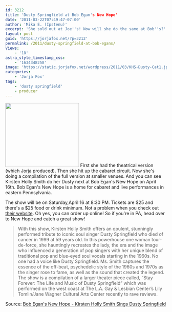 ```yaml
---
id: 3212
title: 'Dusty Springfield at Bob Egan's New Hope'
date: '2011-03-22T07:49:47-07:00'
author: 'Mika E. (Ipstenu)'
excerpt: 'She sold out at Joe''s! Now will she do the same at Bob''s?'
layout: post
guid: 'https://jorjafox.net/?p=3212'
permalink: /2011/dusty-springfield-at-bob-egans/
Views:
    - '18'
astra_style_timestamp_css:
    - '1634348258'
image: 'https://static.jorjafox.net/wordpress/2011/03/KHS-Dusty-Cat1.jpg'
categories:
    - 'Jorja Fox'
tags:
    - 'dusty springfield'
    - producer
---
```


<img src="//static.jorjafox.net/wordpress/2011/03/KHS-Dusty-Cat1.jpg" alt="" title="KHS-Dusty-Cat1" width="230" height="200" class="alignleft size-full wp-image-3213" /> First she had the theatrical version (which Jorja produced).  Then she hit up the cabaret circuit.  Now she's doing a compilation of the full version at smaller venues.  And you can see Kirsten Holly Smith do her Dusty next at Bob Egan's New Hope on April 16th.  Bob Egan's New Hope is a home for cabaret and live performances in eastern Pennsylvania.

The show will be on Saturday,April 16 at 8:30 PM.  Tickets are $25 and there's a $25 food or drink minimum.  Not a problem when you check out <a href="http://bobegansnewhope.com">their website</a>.  Oh yes, you can order up online!  So if you're in PA, head over to New Hope and catch a great show!

<blockquote>With this show, Kirsten Holly Smith offers an opulent, stunningly performed tribute to iconic soul singer Dusty Springfield who died of cancer in 1999 at 59 years old. In this powerhouse one woman tour-de-force, she hauntingly recreates the lady, the era and the image who influenced a generation of pop singers with her unique blend of traditional pop and blue-eyed soul vocals starting in the 1960s. No one had a voice like Dusty Springfield. Ms. Smith captures the essence of the off-beat, psychedelic style of the 1960s and 1970s as the singer rose to fame, as well as the sound that created the legend. The show is a compilation of a larger theater piece called, “Stay Forever: The Life and Music of Dusty Springfield” which was performed on the west coast at The L.A. Gay & Lesbian Center’s Lily Tomlin/Jane Wagner Cultural Arts Center recently to rave reviews.</blockquote>

Source: <a href="http://bobegansnewhope.com/uncategorized/kirsten-holly-smith-sings-dusty-springfield/">Bob Egan's New Hope - Kirsten Holly Smith Sings Dusty Springfield</a>
